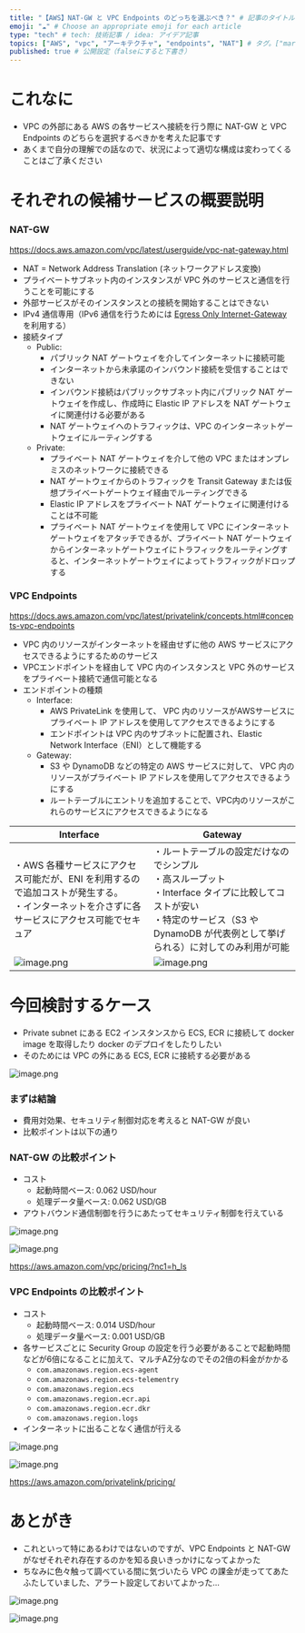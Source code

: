```yaml
---
title: "【AWS】NAT-GW と VPC Endpoints のどっちを選ぶべき？" # 記事のタイトル
emoji: "☁️" # Choose an appropriate emoji for each article
type: "tech" # tech: 技術記事 / idea: アイデア記事
topics: ["AWS", "vpc", "アーキテクチャ", "endpoints", "NAT"] # タグ。["markdown", "rust", "aws"]のように指定する
published: true # 公開設定（falseにすると下書き）
---
```

# これなに

- VPC の外部にある AWS の各サービスへ接続を行う際に NAT-GW と VPC Endpoints のどちらを選択するべきかを考えた記事です
- あくまで自分の理解での話なので、状況によって適切な構成は変わってくることはご了承ください


# それぞれの候補サービスの概要説明

### NAT-GW

https://docs.aws.amazon.com/vpc/latest/userguide/vpc-nat-gateway.html

- NAT = Network Address Translation (ネットワークアドレス変換)
- プライベートサブネット内のインスタンスが VPC 外のサービスと通信を行うことを可能にする
- 外部サービスがそのインスタンスとの接続を開始することはできない
- IPv4 通信専用（IPv6 通信を行うためには [Egress Only Internet-Gateway](https://docs.aws.amazon.com/vpc/latest/userguide/egress-only-internet-gateway.html) を利用する）
- 接続タイプ
    - Public:
        - パブリック NAT ゲートウェイを介してインターネットに接続可能
        - インターネットから未承諾のインバウンド接続を受信することはできない
        - インバウンド接続はパブリックサブネット内にパブリック NAT ゲートウェイを作成し、作成時に Elastic IP アドレスを NAT ゲートウェイに関連付ける必要がある
        - NAT ゲートウェイへのトラフィックは、VPC のインターネットゲートウェイにルーティングする
    - Private:
        - プライベート NAT ゲートウェイを介して他の VPC またはオンプレミスのネットワークに接続できる
        - NAT ゲートウェイからのトラフィックを Transit Gateway または仮想プライベートゲートウェイ経由でルーティングできる
        - Elastic IP アドレスをプライベート NAT ゲートウェイに関連付けることは不可能
        - プライベート NAT ゲートウェイを使用して VPC にインターネットゲートウェイをアタッチできるが、プライベート NAT ゲートウェイからインターネットゲートウェイにトラフィックをルーティングすると、インターネットゲートウェイによってトラフィックがドロップする


### VPC Endpoints

https://docs.aws.amazon.com/vpc/latest/privatelink/concepts.html#concepts-vpc-endpoints

- VPC 内のリソースがインターネットを経由せずに他の AWS サービスにアクセスできるようにするためのサービス
- VPCエンドポイントを経由して VPC 内のインスタンスと VPC 外のサービスをプライベート接続で通信可能となる
- エンドポイントの種類
    - Interface: 
        - AWS PrivateLink を使用して、 VPC 内のリソースがAWSサービスにプライベート IP アドレスを使用してアクセスできるようにする
        - エンドポイントは VPC 内のサブネットに配置され、Elastic Network Interface（ENI）として機能する
    - Gateway: 
        - S3 や DynamoDB などの特定の AWS サービスに対して、 VPC 内のリソースがプライベート IP アドレスを使用してアクセスできるようにする
        - ルートテーブルにエントリを追加することで、VPC内のリソースがこれらのサービスにアクセスできるようになる

Interface | Gateway
--- | ---
・AWS 各種サービスにアクセス可能だが、ENI を利用するので追加コストが発生する。<br>・インターネットを介さずに各サービスにアクセス可能でセキュア |・ルートテーブルの設定だけなのでシンプル<br>・高スループット<br>・Interface タイプに比較してコストが安い<br>・特定のサービス（S3 や DynamoDB が代表例として挙げられる）に対してのみ利用が可能
![image.png](https://qiita-image-store.s3.ap-northeast-1.amazonaws.com/0/2819748/be8cd334-9876-0e7f-94e0-4869a3e90bd0.png) | ![image.png](https://qiita-image-store.s3.ap-northeast-1.amazonaws.com/0/2819748/d5033928-43ee-669c-d79f-1a3c8da6d0e7.png)


# 今回検討するケース

- Private subnet にある EC2 インスタンスから ECS, ECR に接続して docker image を取得したり docker のデプロイをしたりしたい
- そのためには VPC の外にある ECS, ECR に接続する必要がある

![image.png](https://qiita-image-store.s3.ap-northeast-1.amazonaws.com/0/2819748/b7b24665-bc89-3dc3-96f1-cfea41bb6798.png)

### まずは結論

- 費用対効果、セキュリティ制御対応を考えると NAT-GW が良い
- 比較ポイントは以下の通り

### NAT-GW の比較ポイント

- コスト
  - 起動時間ベース: 0.062 USD/hour
  - 処理データ量ベース: 0.062 USD/GB
- アウトバウンド通信制御を行うにあたってセキュリティ制御を行えている

![image.png](https://qiita-image-store.s3.ap-northeast-1.amazonaws.com/0/2819748/80567869-c94b-9600-5d88-5dc19e5dee2a.png)

![image.png](https://qiita-image-store.s3.ap-northeast-1.amazonaws.com/0/2819748/d2fc08d6-b96a-a225-6316-ab9e79e78c92.png)

https://aws.amazon.com/vpc/pricing/?nc1=h_ls

### VPC Endpoints の比較ポイント

- コスト
  - 起動時間ベース: 0.014 USD/hour
  - 処理データ量ベース: 0.001 USD/GB
- 各サービスごとに Security Group の設定を行う必要があることで起動時間などが6倍になることに加えて、マルチAZ分なのでその2倍の料金がかかる
    - `com.amazonaws.region.ecs-agent`
    - `com.amazonaws.region.ecs-telementry`
    - `com.amazonaws.region.ecs`
    - `com.amazonaws.region.ecr.api`
    - `com.amazonaws.region.ecr.dkr`
    - `com.amazonaws.region.logs`
- インターネットに出ることなく通信が行える

![image.png](https://qiita-image-store.s3.ap-northeast-1.amazonaws.com/0/2819748/90b97c67-86ed-cfde-22d5-d724a9ac59a8.png)

![image.png](https://qiita-image-store.s3.ap-northeast-1.amazonaws.com/0/2819748/93befdec-72f6-7fc4-427f-6ba7733231f3.png)

https://aws.amazon.com/privatelink/pricing/


# あとがき

- これといって特にあるわけではないのですが、VPC Endpoints と NAT-GW がなぜそれぞれ存在するのかを知る良いきっかけになってよかった
- ちなみに色々触って調べている間に気づいたら VPC の課金が走っててあたふたしていました、アラート設定しておいてよかった…

![image.png](https://qiita-image-store.s3.ap-northeast-1.amazonaws.com/0/2819748/c243853c-e775-33fc-f4a7-6a4a49f22c14.png)

![image.png](https://qiita-image-store.s3.ap-northeast-1.amazonaws.com/0/2819748/d0e3b7f4-8323-c3a6-3d15-0178963707f0.png)

